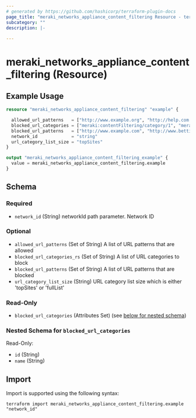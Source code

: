 ```yaml
---
# generated by https://github.com/hashicorp/terraform-plugin-docs
page_title: "meraki_networks_appliance_content_filtering Resource - terraform-provider-meraki"
subcategory: ""
description: |-
  
---
```


# meraki_networks_appliance_content_filtering (Resource)



## Example Usage

```terraform
resource "meraki_networks_appliance_content_filtering" "example" {

  allowed_url_patterns   = ["http://www.example.org", "http://help.com.au"]
  blocked_url_categories = ["meraki:contentFiltering/category/1", "meraki:contentFiltering/category/7"]
  blocked_url_patterns   = ["http://www.example.com", "http://www.betting.com"]
  network_id             = "string"
  url_category_list_size = "topSites"
}

output "meraki_networks_appliance_content_filtering_example" {
  value = meraki_networks_appliance_content_filtering.example
}
```

<!-- schema generated by tfplugindocs -->
## Schema

### Required

- `network_id` (String) networkId path parameter. Network ID

### Optional

- `allowed_url_patterns` (Set of String) A list of URL patterns that are allowed
- `blocked_url_categories_rs` (Set of String) A list of URL categories to block
- `blocked_url_patterns` (Set of String) A list of URL patterns that are blocked
- `url_category_list_size` (String) URL category list size which is either 'topSites' or 'fullList'

### Read-Only

- `blocked_url_categories` (Attributes Set) (see [below for nested schema](#nestedatt--blocked_url_categories))

<a id="nestedatt--blocked_url_categories"></a>
### Nested Schema for `blocked_url_categories`

Read-Only:

- `id` (String)
- `name` (String)

## Import

Import is supported using the following syntax:

```shell
terraform import meraki_networks_appliance_content_filtering.example "network_id"
```
